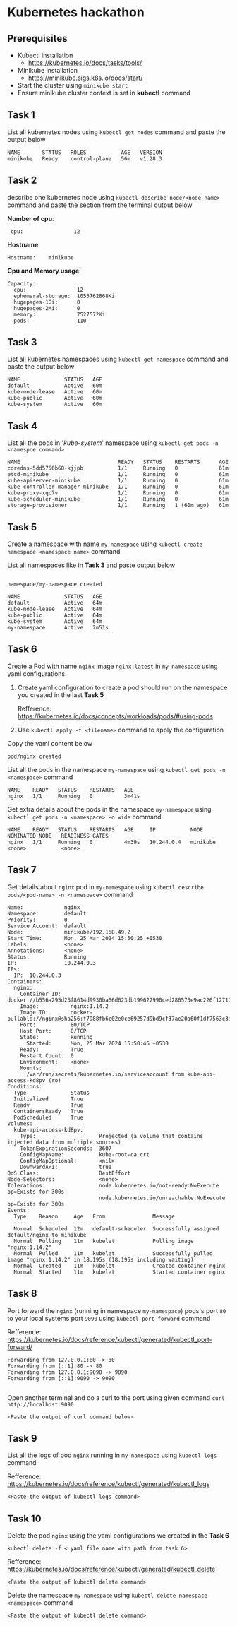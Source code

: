 # Kubernetes hackathon

## Prerequisites
- Kubectl installation
	- https://kubernetes.io/docs/tasks/tools/
- Minikube installation
	- https://minikube.sigs.k8s.io/docs/start/
- Start the cluster using 
	 ```minikube start```
- Ensure minikube cluster context is set in **kubectl** command


## Task 1
List all kubernetes nodes using `kubectl get nodes` command and paste the output below
	    
```
NAME       STATUS   ROLES           AGE   VERSION
minikube   Ready    control-plane   56m   v1.28.3

```

## Task 2
describe one kubernetes node using `kubectl describe node/<node-name>` command and paste the section from the terminal output below

**Number of cpu**:     
```
 cpu:                12
```
**Hostname**: 
```
Hostname:    minikube
```
**Cpu and Memory usage**:
```
Capacity:
  cpu:                12
  ephemeral-storage:  1055762868Ki
  hugepages-1Gi:      0
  hugepages-2Mi:      0
  memory:             7527572Ki
  pods:               110
```

## Task 3
List all kubernetes namespaces using `kubectl get namespace` command and paste the output below
	    
```
NAME              STATUS   AGE
default           Active   60m
kube-node-lease   Active   60m
kube-public       Active   60m
kube-system       Active   60m

```

## Task 4
List all the pods in '*kube-system*' namespace using `kubectl get pods -n <namespce command>`
	    
```
NAME                               READY   STATUS    RESTARTS      AGE
coredns-5dd5756b68-kjjpb           1/1     Running   0             61m
etcd-minikube                      1/1     Running   0             61m
kube-apiserver-minikube            1/1     Running   0             61m
kube-controller-manager-minikube   1/1     Running   0             61m
kube-proxy-xqc7v                   1/1     Running   0             61m
kube-scheduler-minikube            1/1     Running   0             61m
storage-provisioner                1/1     Running   1 (60m ago)   61m

```


## Task 5

Create a namespace with name `my-namespace` using `kubectl create namespace <namespace name>` command

List all namespaces like  in **Task 3**  and paste output below
```

namespace/my-namespace created

NAME              STATUS   AGE
default           Active   64m
kube-node-lease   Active   64m
kube-public       Active   64m
kube-system       Active   64m
my-namespace      Active   2m51s

```
## Task 6

Create a Pod with name `nginx` image `nginx:latest` in `my-namespace` using yaml configurations.

1. Create yaml configuration to create a pod should run on the namespace you created in the last **Task 5**

	Refference: https://kubernetes.io/docs/concepts/workloads/pods/#using-pods
3. Use `kubectl apply -f <filename>` command to apply the configuration


Copy the yaml content below
```
pod/nginx created

```

List all the pods in the namespace `my-namespace` using `kubectl get pods -n <namespace>` command
```
NAME    READY   STATUS    RESTARTS   AGE
nginx   1/1     Running   0          3m41s

```

Get extra details about the pods in the namespace `my-namespace` using `kubectl get pods -n <namespace> -o wide` command
```
NAME    READY   STATUS    RESTARTS   AGE     IP           NODE       NOMINATED NODE   READINESS GATES
nginx   1/1     Running   0          4m39s   10.244.0.4   minikube   <none>           <none>

```

## Task 7

Get details about `nginx` pod in `my-namespace`  using `kubectl describe pods/<pod-name> -n <namespace>` command


```
Name:             nginx
Namespace:        default
Priority:         0
Service Account:  default
Node:             minikube/192.168.49.2
Start Time:       Mon, 25 Mar 2024 15:50:25 +0530
Labels:           <none>
Annotations:      <none>
Status:           Running
IP:               10.244.0.3
IPs:
  IP:  10.244.0.3
Containers:
  nginx:
    Container ID:   docker://b556a295d23f8614d9930ba66d623db199622990ced286573e9ac226f1271739
    Image:          nginx:1.14.2
    Image ID:       docker-pullable://nginx@sha256:f7988fb6c02e0ce69257d9bd9cf37ae20a60f1df7563c3a2a6abe24160306b8d
    Port:           80/TCP
    Host Port:      0/TCP
    State:          Running
      Started:      Mon, 25 Mar 2024 15:50:46 +0530
    Ready:          True
    Restart Count:  0
    Environment:    <none>
    Mounts:
      /var/run/secrets/kubernetes.io/serviceaccount from kube-api-access-kd8pv (ro)
Conditions:
  Type              Status
  Initialized       True
  Ready             True
  ContainersReady   True
  PodScheduled      True
Volumes:
  kube-api-access-kd8pv:
    Type:                    Projected (a volume that contains injected data from multiple sources)
    TokenExpirationSeconds:  3607
    ConfigMapName:           kube-root-ca.crt
    ConfigMapOptional:       <nil>
    DownwardAPI:             true
QoS Class:                   BestEffort
Node-Selectors:              <none>
Tolerations:                 node.kubernetes.io/not-ready:NoExecute op=Exists for 300s
                             node.kubernetes.io/unreachable:NoExecute op=Exists for 300s
Events:
  Type    Reason     Age   From               Message
  ----    ------     ----  ----               -------
  Normal  Scheduled  12m   default-scheduler  Successfully assigned default/nginx to minikube
  Normal  Pulling    11m   kubelet            Pulling image "nginx:1.14.2"
  Normal  Pulled     11m   kubelet            Successfully pulled image "nginx:1.14.2" in 18.195s (18.195s including waiting)
  Normal  Created    11m   kubelet            Created container nginx
  Normal  Started    11m   kubelet            Started container nginx

```

## Task 8

Port forward the `nginx` (running in namespace `my-namespace`) pods's port `80` to your local systems port `9090` using `kubectl port-forward` command 

Refference: 
https://kubernetes.io/docs/reference/kubectl/generated/kubectl_port-forward/

```
Forwarding from 127.0.0.1:80 -> 80
Forwarding from [::1]:80 -> 80
Forwarding from 127.0.0.1:9090 -> 9090
Forwarding from [::1]:9090 -> 9090


```

Open another terminal  and do a curl to the port using given command
`curl http://localhost:9090`

```
<Paste the output of curl command below>

```


## Task 9

List all the logs of pod `nginx` running in `my-namespace`  using `kubectl logs` command

Refference: 
https://kubernetes.io/docs/reference/kubectl/generated/kubectl_logs
```
<Paste the output of kubectl logs command>

```

## Task 10
Delete the pod `nginx` using the yaml configurations we created in the **Task 6**

`kubectl delete -f < yaml file name with path from task 6>`

Refference:
https://kubernetes.io/docs/reference/kubectl/generated/kubectl_delete

```
<Paste the output of kubectl delete command>

```

Delete the namespace `my-namespace` using `kubectl delete namespace <namespace>` command

```
<Paste the output of kubectl delete command>

```
